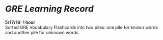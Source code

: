 # _GRE Learning Record_  
**5/17/16: 1 hour**   
Sorted GRE Vocabulary Flashcards into two piles: one pile for known words and another pile for unknown words.    
